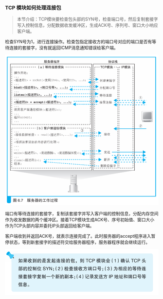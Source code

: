 ### TCP 模块如何处理连接包

> 本节介绍：TCP模块要检查包头部的SYN号，检查端口号，然后复制套接字写入控制信息，分配数据收发缓冲区，生成ACK号、序列号、窗口大小响应客户端。

检查SYN号为1，进行连接操作。检查包指定接收方的端口号对应的端口是否有等待连接的套接字，没有就返回ICMP消息通知错误给客户端。

![服务器工作](img/31.png)

端口有等待连接的套接字，复制该套接字并写入客户端的控制信息，分配内存空间作为收发数据的两个缓冲区。接着TCP模块生成ACK号、序号初始值、窗口大小作为TCP头部内容并委托IP头部返回给客户端。

客户端收到并返回ACK号，就表示连接完成了。此时服务器的accept程序进入暂停状态，等到新套接字的描述符交给服务器程序，服务器程序就会继续运行。

![tip](img/30.png)

